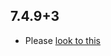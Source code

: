 ## 7.4.9+3

- Please [look to this]((https://dooboolab.github.io/flutter_sound/doc/book/CHANGELOG.html))
